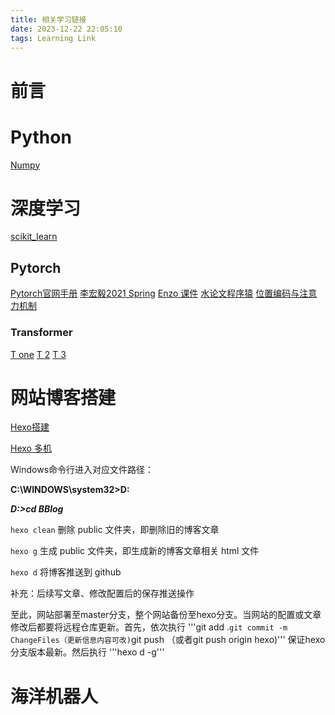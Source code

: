 ```yaml
---
title: 相关学习链接
date: 2023-12-22 22:05:10
tags: Learning Link
---
```


# 前言

 # Python

[Numpy](https://numpy.org.cn/)

# 深度学习
[scikit_learn](https://scikit-learn.org/stable/modules/preprocessing.html#standardization-or-mean-removal-and-variance-scaling)
## Pytorch
[Pytorch官网手册](https://pytorch.org/docs/stable/index.html)
[李宏毅2021 Spring](https://speech.ee.ntu.edu.tw/~hylee/ml/2021-spring.php)
[Enzo 课件](https://enzo-miman.github.io/#/README)
[水论文程序猿](https://www.cnblogs.com/nickchen121/p/15105048.html)
[位置编码与注意力机制](https://blog.csdn.net/qq_33746593/article/details/107202590)
### Transformer
[T one](https://kazemnejad.com/blog/transformer_architecture_positional_encoding/#proposed-method)
[T 2](https://nlp.seas.harvard.edu/2018/04/03/attention.html#model-architecture)
[T 3](https://zhuanlan.zhihu.com/p/403433120)




# 网站博客搭建

[Hexo搭建](https://zhuanlan.zhihu.com/p/547520780?utm_id=0)

[Hexo 多机](https://blog.csdn.net/K1052176873/article/details/122879462)

Windows命令行进入对应文件路径：

**C:\WINDOWS\system32>D:**

***D:\>cd BBlog***





`hexo clean` 删除 public 文件夹，即删除旧的博客文章

`hexo g` 生成 public 文件夹，即生成新的博客文章相关 html 文件

`hexo d` 将博客推送到 github

补充：后续写文章、修改配置后的保存推送操作

至此，网站部署至master分支，整个网站备份至hexo分支。当网站的配置或文章修改后都要将远程仓库更新。首先，依次执行
'''git add .``git commit -m ChangeFiles（更新信息内容可改)``git push （或者git push origin hexo)'''
保证hexo分支版本最新。然后执行
'''hexo d -g'''



# 海洋机器人



